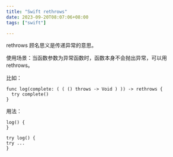 ```yaml
---
title: "Swift rethrows"
date: 2023-09-20T08:07:06+08:00
tags: ["swift"]

---
```



rethrows 顾名思义是传递异常的意思。

使用场景：当函数参数为异常函数时，函数本身不会抛出异常，可以用 rethrows。

比如：

```
func log(complete: ( ( () throws -> Void ) )) -> rethrows {
  try complete()
}
```

用法：

```
log() {
}

try log() {
try ...
}
```